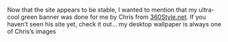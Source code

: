 Now that the site appears to be stable, I wanted to mention that my ultra-cool green banner was done for me by Chris from <a href="http://www.360style.net/" target="_blank">360Style.net</a>. If you haven&#8217;t seen his site yet, check it out&#8230; my desktop wallpaper is always one of Chris&#8217;s images